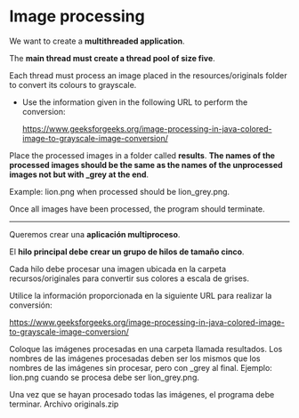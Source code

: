 # Image processing


We want to create a **multithreaded application**.

The **main thread must create a thread pool of size five**.

Each thread must process an image placed in the resources/originals folder to convert its colours to grayscale.

- Use the information given in the  following URL to perform the conversion:

    https://www.geeksforgeeks.org/image-processing-in-java-colored-image-to-grayscale-image-conversion/

Place the processed images in a folder called **results**. **The names of the processed images should be the same as the names of the unprocessed images not but with _grey at the end**. 

Example: lion.png when processed should be lion_grey.png.

Once all images have been processed, the program should terminate.

---
Queremos crear una **aplicación multiproceso**.

El **hilo principal debe crear un grupo de hilos de tamaño cinco**.

Cada hilo debe procesar una imagen ubicada en la carpeta recursos/originales para convertir sus colores a escala de grises.

Utilice la información proporcionada en la siguiente URL para realizar la conversión:

https://www.geeksforgeeks.org/image-processing-in-java-colored-image-to-grayscale-image-conversion/

Coloque las imágenes procesadas en una carpeta llamada resultados. Los nombres de las imágenes procesadas deben ser los mismos que los nombres de las imágenes sin procesar, pero con _grey al final. Ejemplo: lion.png cuando se procesa debe ser lion_grey.png.

Una vez que se hayan procesado todas las imágenes, el programa debe terminar.
Archivo originals.zip